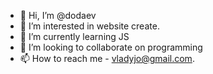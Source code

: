 - 👋 Hi, I’m @dodaev
- 👀 I’m interested in website create.
- 🌱 I’m currently learning JS
- 💞️ I’m looking to collaborate on programming
- 📫 How to reach me - vladyjo@gmail.com.

<!---
dodaev/dodaev is a ✨ special ✨ repository because its `README.md` (this file) appears on your GitHub profile.
You can click the Preview link to take a look at your changes.
--->
